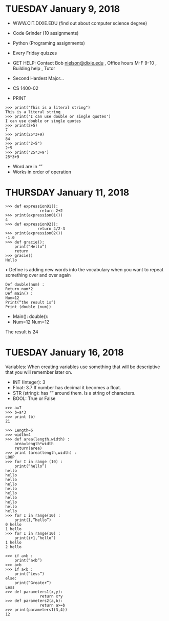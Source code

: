 # TUESDAY January 9, 2018
- WWW.CIT.DIXIE.EDU (find out about computer science degree)
- Code Grinder (10 assignments)
- Python (Programing assignments)
- Every Friday quizzes
- GET HELP: Contact Bob nielson@dixie.edu , Office hours M-F 9-10 , Building help , Tutor
- Second Hardest Major…

- CS 1400-02
-  PRINT

```
>>> print("This is a literal string")
This is a literal string
>>> print('I can use double or single quotes')
I can use double or single quotes
>>> print(2+5)
7
>>> print(25*3+9)
84
>>> print("2+5")
2+5
>>> print('25*3+9')
25*3+9
```

- Word are in “”
- Works in order of operation

# THURSDAY January 11, 2018
```
>>> def expression01():
               return 2+2
>>> print(expression01())
4
>>> def expression02():
              return 4/2-3
>>> print(expression02())
-1.0
>>> def gracie():
	print(“Hello”)
	return
>>> gracie()
Hello
```

•	Define is adding new words into the vocabulary when you want to repeat something over and over again

```
Def double(num) :
Return num*2
Def main() :
Num=12
Print(“the result is”)
Print (double (num))
```

-	Main():			double():
-	Num=12			Num=12

The result is
24

# TUESDAY January 16, 2018
Variables: When creating variables use something that will be descriptive that you will remember later on.

- INT (Integer): 3
- Float: 3.7 If number has decimal it becomes a float.
- STR (string): has “” around them. Is a string of characters.
- BOOL: True or False

```
>>> a=7
>>> b=a*3
>>> print (b)
21

>>> Length=6
>>> width=4
>>> def area(length,width) :
	area=length*width
	return(area)
>>> print (area(length,width) :
LOOP
>>> for I in range (10) :
	print(“hello”)
hello
hello
hello
hello
hello
hello
hello
hello
hello
hello
>>> for I in range(10) :
	print(I,”hello”)
0 hello
1 hello
>>> for I in range(10) :
	print(i+1,”hello”)
1 hello
2 hello

>>> if a<b :
	print(“a<b”)
>>> a>b
>>> if a<b :
	print(“Less”)
else:
	print(“Greater”)
Less
>>> def parameters1(x,y):
               return x*y
>>> def parameters2(a,b):
               return a>=b
>>> print(parameters1(3,4))
12
```
